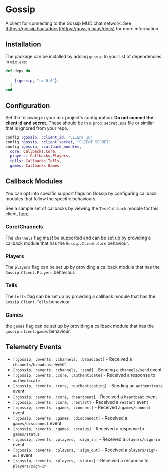 # Gossip

A client for connecting to the Gossip MUD chat network. See [https://gossip.haus/docs](https://gossip.haus/docs) for more information.

## Installation

The package can be installed by adding `gossip` to your list of dependencies in `mix.exs`:

```elixir
def deps do
  [
    {:gossip, "~> 0.6"},
  ]
end
```

## Configuration

Set the following in your mix project's configuration. **Do not commit the client id and secret.** These should be in a `prod.secret.exs` file or similar that is ignored from your repo.

```elixir
config :gossip, :client_id, "CLIENT ID"
config :gossip, :client_secret, "CLIENT SECRET"
config :gossip, :callback_modules,
  core: Callbacks.Core,
  players: Callbacks.Players,
  tells: Callbacks.Tells,
  games: Callbacks.Games
```

## Callback Modules

You can opt into specific support flags on Gossip by configuring callback modules that follow the specific behaviours.

See a sample set of callbacks by viewing the `TestCallback` module for this client, [here](https://github.com/oestrich/gossip-elixir/blob/master/lib/gossip/test_callback.ex).

### Core/Channels

The `channels` flag *must* be supported and can be set up by providing a callback module that has the `Gossip.Client.Core` behaviour.

### Players

The `players` flag can be set up by providing a callback module that has the `Gossip.Client.Players` behaviour.

### Tells

The `tells` flag can be set up by providing a callback module that has the `Gossip.Client.Tells` behaviour.

### Games

the `games` flag can be set up by providing a callback module that has the `gossip.client.games` behaviour.

## Telemetry Events

- `[:gossip, :events, :channels, :broadcast]` - Received a `channels/broadcast` event
- `[:gossip, :events, :channels, :send]` - Sending a `channels/send` event
- `[:gossip, :events, :core, :authenticate]` - Received a response to `authenticate`
- `[:gossip, :events, :core, :authenticating]` - Sending an `authenticate` event
- `[:gossip, :events, :core, :heartbeat]` - Received a `heartbeat` event
- `[:gossip, :events, :core, :restart]` - Received a `restart` event
- `[:gossip, :events, :games, :connect]` - Received a `games/connect` event
- `[:gossip, :events, :games, :disconnect]` - Received a `games/disconnect` event
- `[:gossip, :events, :games, :status]` - Received a response to `games/status`
- `[:gossip, :events, :players, :sign_in]` - Received a `players/sign-in` event
- `[:gossip, :events, :players, :sign_out]` - Received a `players/sign-out` event
- `[:gossip, :events, :players, :status]` - Received a response to `players/sign-in`
